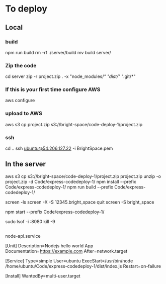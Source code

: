 # To deploy
## Local
### build
npm run build
rm -rf ./server/build
mv build server/

### Zip the code
cd server
zip -r project.zip . -x "node_modules/*" "dist/*" ".git/*"

### If this is your first time configure AWS
aws configure

### upload to AWS
aws s3 cp project.zip s3://bright-space/code-deploy-1/project.zip

### ssh
cd ..
ssh ubuntu@54.206.127.22 -i BrightSpace.pem

## In the server
aws s3 cp s3://bright-space/code-deploy-1/project.zip project.zip
unzip -o project.zip -d Code/express-codedeploy-1/
npm install --prefix Code/express-codedeploy-1/
npm run build --prefix Code/express-codedeploy-1/

screen -ls
screen -X -S 12345.bright_space quit
screen -S bright_space

npm start --prefix Code/express-codedeploy-1/

sudo lsof -i :8080
kill -9 <PID>
## 

node-api.service

[Unit]
Description=Nodejs hello world App
Documentation=https://example.com
After=network.target

[Service]
Type=simple
User=ubuntu
ExecStart=/usr/bin/node /home/ubuntu/Code/express-codedeploy-1/dist/index.js
Restart=on-failure

[Install]
WantedBy=multi-user.target
